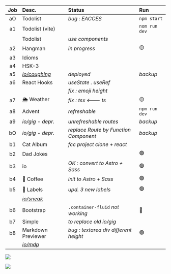| Job     | Desc.                   | Status                                 | Run            |
| :-----: | :---------------------- | :------------------------------------- | :------------- |
| aO      | Todolist                | _bug : EACCES_                         | `npm start`
| a1      | Todolist (vite)         |                                        | `nom run dev`
| &#8203; | Todolist                | _use components_ 
| a2      | Hangman                 | _in progress_                          | :yellow_circle:
| a3      | Idioms                  |                                        | 
| a4      | HSK-3                   |                                        | 
| a5      | [*io/coughing*](https://nuoxoxo.github.io/coughing) | _deployed_ | _backup_
| a6      | React Hooks             | _useState . useRef_                    | 
| &#8203; |                         | _fix : emoji height_                   | 
| a7      | :sun_behind_rain_cloud: Weather |  _fix : tsx <--- ts_           | :yellow_circle:
| a8      | Advent                  | _refreshable_                          | `npm run dev` 
| a9      | _io/gig - depr._        | _unrefreshable routes_                 | _backup_
| bO      | _io/gig - depr._        | _replace Route by Function Component_  | _backup_
| b1      | Cat Album               | _fcc project clone + react_            | 
| b2      | Dad Jokes               |                                        | :green_circle:
| b3      | io                      | _OK : convert to Astro + Sass_         | :green_circle:
| b4      | :bubble_tea: Coffee     | _init to Astro + Sass_                 | :green_circle:
| b5      | :pill: Labels           | _upd. 3 new labels_                    | :green_circle:
|| [*io/sneak*](https://nuoxoxo.github.io/sneak/)
| b6      | Bootstrap               | `.container-fluid` _not working_       | :red_circle:
| b7      | Simple                  | _to replace old io/gig_                    | 
| b8      | Markdown Previewer      | _bug : textarea div different height_  | :green_circle:
|| [*io/mdp*](https://nuoxoxo.github.io/mdp/)

![](https://i.imgur.com/2hQLua4.png)

![](https://i.imgur.com/Vi97P6T.jpg)

